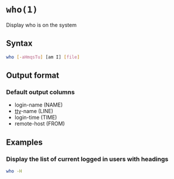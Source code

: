# `who(1)`

Display who is on the system

## Syntax

```sh
who [-aHmqsTu] [am I] [file]
```

## Output format

### Default output columns

- login-name (NAME)
- [tty](../../../tty.md)-name (LINE)
- login-time (TIME)
- remote-host (FROM)

## Examples

### Display the list of current logged in users with headings

```sh
who -H
```
